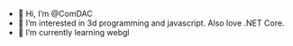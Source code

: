 - 👋 Hi, I’m @ComDAC
- 👀 I’m interested in 3d programming and javascript. Also love .NET Core.
- 🌱 I’m currently learning webgl

<!---
ComDAC/ComDAC is a ✨ special ✨ repository because its `README.md` (this file) appears on your GitHub profile.
You can click the Preview link to take a look at your changes.
--->
